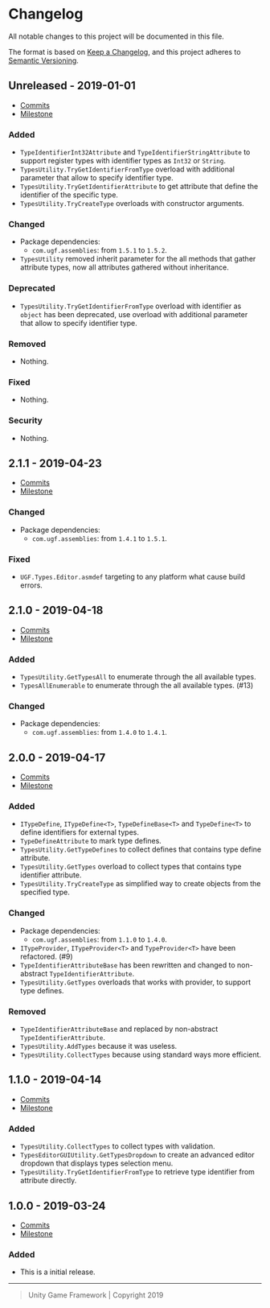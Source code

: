 # Changelog
All notable changes to this project will be documented in this file.

The format is based on [Keep a Changelog](https://keepachangelog.com/en/1.0.0/),
and this project adheres to [Semantic Versioning](https://semver.org/spec/v2.0.0.html).

## Unreleased - 2019-01-01
- [Commits](https://github.com/unity-game-framework/ugf-types/compare/0.0.0...0.0.0)
- [Milestone](https://github.com/unity-game-framework/ugf-types/milestone/0?closed=1)

### Added
- `TypeIdentifierInt32Attribute` and `TypeIdentifierStringAttribute` to support register types with identifier types as `Int32` or `String`.
- `TypesUtility.TryGetIdentifierFromType` overload with additional parameter that allow to specify identifier type.
- `TypesUtility.TryGetIdentifierAttribute` to get attribute that define the identifier of the specific type.
- `TypesUtility.TryCreateType` overloads with constructor arguments.

### Changed
- Package dependencies:
    - `com.ugf.assemblies`: from `1.5.1` to `1.5.2`.
- `TypesUtility` removed inherit parameter for the all methods that gather attribute types, now all attributes gathered without inheritance.

### Deprecated
- `TypesUtility.TryGetIdentifierFromType` overload with identifier as `object` has been deprecated, use overload with additional parameter that allow to specify identifier type.

### Removed
- Nothing.

### Fixed
- Nothing.

### Security
- Nothing.

## 2.1.1 - 2019-04-23
- [Commits](https://github.com/unity-game-framework/ugf-types/compare/2.1.0...2.1.1)
- [Milestone](https://github.com/unity-game-framework/ugf-types/milestone/5?closed=1)

### Changed
- Package dependencies:
    - `com.ugf.assemblies`: from `1.4.1` to `1.5.1`.

### Fixed
- `UGF.Types.Editor.asmdef` targeting to any platform what cause build errors.

## 2.1.0 - 2019-04-18
- [Commits](https://github.com/unity-game-framework/ugf-types/compare/2.0.0...2.1.0)
- [Milestone](https://github.com/unity-game-framework/ugf-types/milestone/4?closed=1)

### Added
- `TypesUtility.GetTypesAll` to enumerate through the all available types.
- `TypesAllEnumerable` to enumerate through the all available types. (#13)

### Changed
- Package dependencies:
    - `com.ugf.assemblies`: from `1.4.0` to `1.4.1`.

## 2.0.0 - 2019-04-17
- [Commits](https://github.com/unity-game-framework/ugf-types/compare/1.1.0...2.0.0)
- [Milestone](https://github.com/unity-game-framework/ugf-types/milestone/3?closed=1)

### Added
- `ITypeDefine`, `ITypeDefine<T>`, `TypeDefineBase<T>` and `TypeDefine<T>` to define identifiers for external types.
- `TypeDefineAttribute` to mark type defines.
- `TypesUtility.GetTypeDefines` to collect defines that contains type define attribute.
- `TypesUtility.GetTypes` overload to collect types that contains type identifier attribute.
- `TypesUtility.TryCreateType` as simplified way to create objects from the specified type.

### Changed
- Package dependencies:
    - `com.ugf.assemblies`: from `1.1.0` to `1.4.0`.
- `ITypeProvider`, `ITypeProvider<T>` and `TypeProvider<T>` have been refactored. (#9)
- `TypeIdentifierAttributeBase` has been rewritten and changed to non-abstract `TypeIdentifierAttribute`.
- `TypesUtility.GetTypes` overloads that works with provider, to support type defines.

### Removed
- `TypeIdentifierAttributeBase` and replaced by non-abstract `TypeIdentifierAttribute`.
- `TypesUtility.AddTypes` because it was useless.
- `TypesUtility.CollectTypes` because using standard ways more efficient.

## 1.1.0 - 2019-04-14
- [Commits](https://github.com/unity-game-framework/ugf-types/compare/1.0.0...1.1.0)
- [Milestone](https://github.com/unity-game-framework/ugf-types/milestone/2?closed=1)

### Added
- `TypesUtility.CollectTypes` to collect types with validation.
- `TypesEditorGUIUtility.GetTypesDropdown` to create an advanced editor dropdown that displays types selection menu.
- `TypesUtility.TryGetIdentifierFromType` to retrieve type identifier from attribute directly.

## 1.0.0 - 2019-03-24
- [Commits](https://github.com/unity-game-framework/ugf-types/compare/93305d0...1.0.0)
- [Milestone](https://github.com/unity-game-framework/ugf-types/milestone/1?closed=1)

### Added
- This is a initial release.

---
> Unity Game Framework | Copyright 2019
